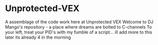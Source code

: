 # Unprotected-VEX
A assemblage of the code work here at Unprotected VEX
Welcome to DJ Mango's repository - a place where dreams are bolted to C-channels
To your left, treat your PID's with my fumble of a script... ill add more to this later its already 4 in the morning
